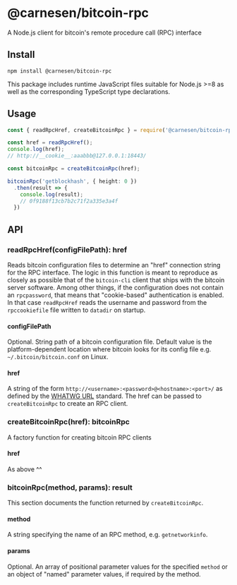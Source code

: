 # @carnesen/bitcoin-rpc

A Node.js client for bitcoin's remote procedure call (RPC) interface

## Install

```
npm install @carnesen/bitcoin-rpc
```
This package includes runtime JavaScript files suitable for Node.js >=8 as well as the corresponding TypeScript type declarations.

## Usage

```ts
const { readRpcHref, createBitcoinRpc } = require('@carnesen/bitcoin-rpc');

const href = readRpcHref();
console.log(href);
// http://__cookie__:aaabbb@127.0.0.1:18443/

const bitcoinRpc = createBitcoinRpc(href);

bitcoinRpc('getblockhash', { height: 0 })
  .then(result => {
    console.log(result);
    // 0f9188f13cb7b2c71f2a335e3a4f
  })
```

## API

### readRpcHref(configFilePath): href
Reads bitcoin configuration files to determine an "href" connection string for the RPC interface. The logic in this function is meant to reproduce as closely as possible that of the `bitcoin-cli` client that ships with the bitcoin server software. Among other things, if the configuration does not contain an `rpcpassword`, that means that "cookie-based" authentication is enabled. In that case `readRpcHref` reads the username and password from the `rpccookiefile` file written to `datadir` on startup.

#### configFilePath
Optional. String path of a bitcoin configuration file. Default value is the platform-dependent location where bitcoin looks for its config file e.g. `~/.bitcoin/bitcoin.conf` on Linux.

#### href
A string of the form `http://<username>:<password>@<hostname>:<port>/` as defined by the [WHATWG URL](https://nodejs.org/api/url.html#url_the_whatwg_url_api) standard. The href can be passed to `createBitcoinRpc` to create an RPC client. 

### createBitcoinRpc(href): bitcoinRpc
A factory function for creating bitcoin RPC clients

#### href
As above ^^

### bitcoinRpc(method, params): result
This section documents the function returned by `createBitcoinRpc`. 

#### method
A string specifying the name of an RPC method, e.g. `getnetworkinfo`.

#### params
Optional. An array of positional parameter values for the specified `method` or an object of "named" parameter values, if required by the method.

